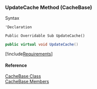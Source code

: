 ﻿### UpdateCache Method (CacheBase)

Syntax

```vbnet
'Declaration

Public Overridable Sub UpdateCache() 
```
```csharp
public virtual void UpdateCache()
```

[!include[Requirements](../partials/requirements.md)]

#### Reference

[CacheBase Class](fcSDK~FChoice.Foundation.CacheBase.md)  
[CacheBase Members](fcSDK~FChoice.Foundation.CacheBase_members.md)